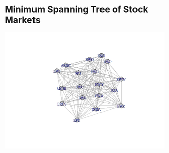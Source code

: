 # Minimum Spanning Tree of Stock Markets
![Image of Yaktocat](https://github.com/tamasveress/Graph_Stock_MST/blob/master/Country%20ETF%20all%20corr.jpeg)
